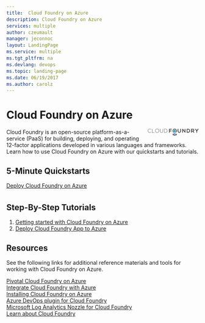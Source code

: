 ```yaml
---
title:  Cloud Foundry on Azure
description: Cloud Foundry on Azure
services: multiple
author: czeumault
manager: jeconnoc
layout: LandingPage
ms.service: multiple
ms.tgt_pltfrm: na
ms.devlang: devops
ms.topic: landing-page
ms.date: 06/19/2017
ms.author: carolz
---
```

<div class="content">
    <h1>Cloud Foundry on Azure</h1>
    <div class="introHolder" style="justify-content: space-between;">
	<div class="intro" style="min-width: 200px">
	<img src="media/cloudfoundry.png" align="right" alt="Cloud Foundry Logo">
             Cloud Foundry is an open-source platform-as-a-service (PaaS) for building, deploying, and operating 12-factor applications developed in various languages and frameworks.  Learn how to use Cloud Foundry on Azure with our quickstarts and tutorials.
        </div>
    </div>
<h2>5-Minute Quickstarts</h2>
<a href="https://azuremarketplace.microsoft.com/marketplace/apps/pivotal.pivotal-cloud-foundry">Deploy Cloud Foundry on Azure</a>
<h2 style="margin-top: 36px">Step-By-Step Tutorials</h2>
<ol>
  <li><a href="/azure/virtual-machines/linux/cloudfoundry-get-started">Getting started with Cloud Foundry on Azure</a></li>
  <li><a href="/azure/virtual-machines/linux/cloudfoundry-deploy-your-first-app">Deploy Cloud Foundry App to Azure</a></li>  
</ol>
<h2>Resources</h2>
<p>See the following links for additional reference materials and tools for working with Cloud Foundry on Azure.<p>
<a href="https://pivotal.io/partners/microsoft">Pivotal Cloud Foundry on Azure</a><br/>
<a href="/azure/cloudfoundry/how-cloud-foundry-integrates-with-azure">Integrate Cloud Foundry with Azure</a><br/>
<a href="https://docs.pivotal.io/pivotalcf/1-11/customizing/pcf_azure.html">Installing Cloud Foundry on Azure</a><br/>
<a href="https://github.com/Microsoft/vsts-cloudfoundry">Azure DevOps plugin for Cloud Foundry</a><br/>
<a href="https://github.com/Azure/oms-log-analytics-firehose-nozzle">Microsoft Log Analytics Nozzle for Cloud Foundry</a><br/>
<a href="https://docs.cloudfoundry.org/">Learn about Cloud Foundry</a><br/>
</div>